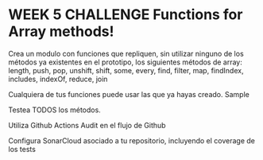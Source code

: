 # WEEK 5 CHALLENGE Functions for Array methods!

Crea un modulo con funciones que repliquen, sin utilizar ninguno de los métodos ya existentes en el prototipo, los siguientes métodos de array: length, push, pop, unshift, shift, some, every, find, filter, map, findIndex, includes, indexOf, reduce, join

Cualquiera de tus funciones puede usar las que ya hayas creado. ​ Sample

Testea TODOS los métodos.

Utiliza Github Actions Audit en el flujo de Github

Configura SonarCloud asociado a tu repositorio, incluyendo el coverage de los tests